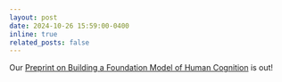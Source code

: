 ```yaml
---
layout: post
date: 2024-10-26 15:59:00-0400
inline: true
related_posts: false
---
```


Our [Preprint on Building a Foundation Model of Human Cognition](https://arxiv.org/abs/2410.20268) is out!
